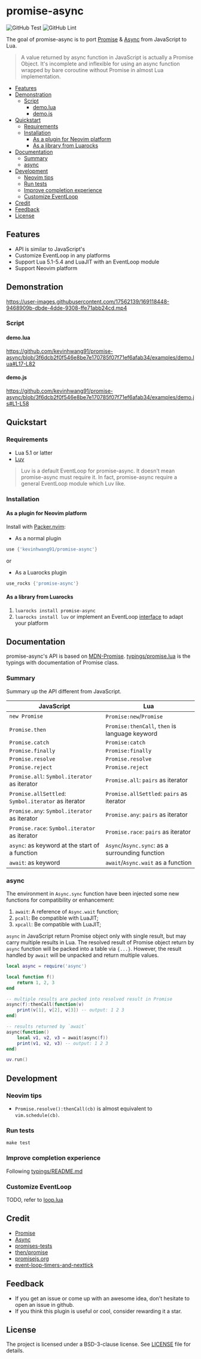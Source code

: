 # promise-async

![GitHub Test](https://github.com/kevinhwang91/promise-async/workflows/Test/badge.svg)
![GitHub Lint](https://github.com/kevinhwang91/promise-async/workflows/Lint/badge.svg)

The goal of promise-async is to port [Promise][promise] & [Async][async] from JavaScript to Lua.

> A value returned by async function in JavaScript is actually a Promise Object. It's incomplete and
> inflexible for using an async function wrapped by bare coroutine without Promise in almost Lua
> implementation.

- [Features](#features)
- [Demonstration](#demonstration)
  - [Script](#script)
    - [demo.lua](#demo.lua)
    - [demo.js](#demo.js)
- [Quickstart](#quickstart)
  - [Requirements](#requirements)
  - [Installation](#installation)
    - [As a plugin for Neovim platform](#as-a-plugin-for-neovim-platform)
    - [As a library from Luarocks](#as-a-library-from-luarocks)
- [Documentation](#documentation)
  - [Summary](#summary)
  - [async](#async)
- [Development](#development)
  - [Neovim tips](#neovim-tips)
  - [Run tests](#run-tests)
  - [Improve completion experience](#improve-completion-experience)
  - [Customize EventLoop](#customize-eventloop)
- [Credit](#credit)
- [Feedback](#feedback)
- [License](#license)

## Features

- API is similar to JavaScript's
- Customize EventLoop in any platforms
- Support Lua 5.1-5.4 and LuaJIT with an EventLoop module
- Support Neovim platform

## Demonstration

<https://user-images.githubusercontent.com/17562139/169118448-9468909b-dbde-4dde-9308-ffe71abb24cd.mp4>

### Script

#### demo.lua

<https://github.com/kevinhwang91/promise-async/blob/3f6dcb2f0f546e8be7e170785f07f71ef6afab34/examples/demo.lua#L17-L82>

#### demo.js

<https://github.com/kevinhwang91/promise-async/blob/3f6dcb2f0f546e8be7e170785f07f71ef6afab34/examples/demo.js#L1-L58>

## Quickstart

### Requirements

- Lua 5.1 or latter
- [Luv](https://github.com/luvit/luv)

> Luv is a default EventLoop for promise-async. It doesn't mean promise-async must require it. In
> fact, promise-async require a general EventLoop module which Luv like.

### Installation

#### As a plugin for Neovim platform

Install with [Packer.nvim](https://github.com/wbthomason/packer.nvim):

- As a normal plugin

```lua
use {'kevinhwang91/promise-async'}
```

or

- As a Luarocks plugin

```lua
use_rocks {'promise-async'}
```

#### As a library from Luarocks

1. `luarocks install promise-async`
2. `luarocks install luv` or implement an EventLoop
   [interface](https://github.com/kevinhwang91/promise-async/blob/main/typings/loop.lua) to adapt
   your platform

## Documentation

promise-async's API is based on [MDN-Promise][promise]. [typings/promise.lua](typings/promise.lua)
is the typings with documentation of Promise class.

### Summary

Summary up the API different from JavaScript.

<!-- markdownlint-disable MD013 -->

| JavaScript                                          | Lua                                             |
| --------------------------------------------------- | ----------------------------------------------- |
| `new Promise`                                       | `Promise:new`/`Promise`                         |
| `Promise.then`                                      | `Promise:thenCall`, `then` is language keyword  |
| `Promise.catch`                                     | `Promise:catch`                                 |
| `Promise.finally`                                   | `Promise:finally`                               |
| `Promise.resolve`                                   | `Promise.resolve`                               |
| `Promise.reject`                                    | `Promise.reject`                                |
| `Promise.all`: `Symbol.iterator` as iterator        | `Promise.all`: `pairs` as iterator              |
| `Promise.allSettled`: `Symbol.iterator` as iterator | `Promise.allSettled`: `pairs` as iterator       |
| `Promise.any`: `Symbol.iterator` as iterator        | `Promise.any`: `pairs` as iterator              |
| `Promise.race`: `Symbol.iterator` as iterator       | `Promise.race`: `pairs` as iterator             |
| `async`: as keyword at the start of a function      | `Async`/`Async.sync`: as a surrounding function |
| `await`: as keyword                                 | `await`/`Async.wait` as a function              |

<!-- markdownlint-enable MD013 -->

### async

The environment in `Async.sync` function have been injected some new functions for compatibility or
enhancement:

1. `await`: A reference of `Async.wait` function;
2. `pcall`: Be compatible with LuaJIT;
3. `xpcall`: Be compatible with LuaJIT;

`async` in JavaScript return Promise object only with single result, but may carry multiple results
in Lua. The resolved result of Promise object return by `async` function will be packed into a table
via `{...}`. However, the result handled by `await` will be unpacked and return multiple values.

```lua
local async = require('async')

local function f()
    return 1, 2, 3
end

-- multiple results are packed into resolved result in Promise
async(f):thenCall(function(v)
    print(v[1], v[2], v[3]) -- output: 1 2 3
end)

-- results returned by `await`
async(function()
    local v1, v2, v3 = await(async(f))
    print(v1, v2, v3) -- output: 1 2 3
end)

uv.run()
```

## Development

### Neovim tips

- `Promise.resolve():thenCall(cb)` is almost equivalent to `vim.schedule(cb)`.

### Run tests

`make test`

### Improve completion experience

Following [typings/README.md](./typings/README.md)

### Customize EventLoop

TODO, refer to [loop.lua](./lua/promise-async/loop.lua)

## Credit

- [Promise][promise]
- [Async][async]
- [promises-tests](https://github.com/promises-aplus/promises-tests)
- [then/promise](https://github.com/then/promise)
- [promisejs.org](https://www.promisejs.org)
- [event-loop-timers-and-nexttick](https://nodejs.org/en/docs/guides/event-loop-timers-and-nexttick)

[promise]: https://developer.mozilla.org/en-US/docs/Web/JavaScript/Reference/Global_Objects/Promise
[async]: https://developer.mozilla.org/en-US/docs/Web/JavaScript/Reference/Statements/async_function

## Feedback

- If you get an issue or come up with an awesome idea, don't hesitate to open an issue in github.
- If you think this plugin is useful or cool, consider rewarding it a star.

## License

The project is licensed under a BSD-3-clause license. See [LICENSE](./LICENSE) file for details.

<!-- vim: set ft=markdown: -->